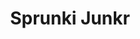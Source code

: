 ---
slug: sprunki-junkr
title: Sprunki Junkr
description: "Sprunki Junkr is an exciting online game. Play for free directly in your browser!"
icon: /images/popular_mods/Sprunki Junkr.png
url: https://wowtbc.net/sprunkin/sprunki-junkr/index.html
previewImage: /images/popular_mods/Sprunki Junkr.png
type: popular mods

# SEO配置
seo:
  title: "Sprunki Junkr - Play Free Online Game | Fun Browser Games"
  description: "Sprunki Junkr - Play this fun online game for free in your browser. No download required!"
  ogImage: "/images/popular_mods/Sprunki Junkr.png"
  keywords: "sprunki-junkr, online game, browser game, free game, popular mods game, play online"

videoUrls:
  - https://www.youtube.com/embed/example1
  - https://www.youtube.com/embed/example2

whyPlay:
  title: "Why Play Sprunki Junkr?"
  items:
    - "Immersive Gameplay: Sprunki Junkr offers an engaging and immersive gaming experience that will keep you entertained for hours"
    - "Challenging Levels: Test your skills with increasingly difficult challenges and obstacles"
    - "Beautiful Graphics: Enjoy stunning visuals and smooth animations that bring the game world to life"
    - "Regular Updates: New content and features are added regularly to keep the game fresh and exciting"
    - "Free to Play: Experience all the fun without spending a penny"
    - "Community Features: Connect with other players, share strategies, and compete for high scores"
    - "Cross-Platform: Play on any device with a web browser, no downloads required"

features:
  title: "Key Features of Sprunki Junkr"
  image: "/images/popular_mods/Sprunki Junkr.png"
  items:
    - "Intuitive Controls: Easy to learn controls make Sprunki Junkr accessible for players of all skill levels"
    - "Multiple Game Modes: Enjoy various gameplay options that provide different challenges and experiences"
    - "Character Customization: Personalize your gaming experience with unique characters and items"
    - "Achievement System: Complete special tasks to earn rewards and recognition"
    - "Leaderboards: Compete with players worldwide and see who can achieve the highest scores"

characteristics:
  title: "Game Characteristics"
  image: "/images/popular_mods/Sprunki Junkr.png"
  items:
    - "Genre: Popular mods game with elements of strategy and skill"
    - "Difficulty: Suitable for both casual gamers and those seeking a challenge"
    - "Play Time: Quick sessions or extended gameplay, depending on your preference"
    - "Art Style: Vibrant and engaging visuals that enhance the gaming experience"
    - "Sound Design: Immersive audio that complements the gameplay perfectly"

info: "Sprunki Junkr is an exciting online game that offers players a unique and engaging gaming experience. With its intuitive controls, stunning visuals, and challenging gameplay, Sprunki Junkr provides hours of entertainment for players of all ages and skill levels. Whether you're looking for a quick gaming session during a break or an extended play session, Sprunki Junkr delivers an immersive experience that will keep you coming back for more. The game features multiple levels of increasing difficulty, ensuring that players are constantly challenged as they progress. With regular updates adding new content and features, Sprunki Junkr remains fresh and exciting, providing endless entertainment options for its growing community of players."

howToPlayIntro: "Welcome to Sprunki Junkr! This guide will walk you through the basics and help you master the game. Whether you're a beginner or looking to improve your skills, these tips and instructions will enhance your gaming experience."

howToPlaySteps:
  - title: "Getting Started"
    description: "Begin your Sprunki Junkr adventure by familiarizing yourself with the controls. Use your keyboard or mouse to navigate through the game interface. The tutorial will guide you through the basic mechanics and help you understand the objectives."
  - title: "Understanding the Objectives"
    description: "In Sprunki Junkr, your main goal is to progress through levels by completing specific objectives. Each level presents unique challenges that require different strategies and approaches."
  - title: "Mastering the Controls"
    description: "Practice using the controls to improve your precision and reaction time. Sprunki Junkr requires quick reflexes and strategic thinking to overcome obstacles and defeat opponents."
  - title: "Utilizing Power-ups"
    description: "Collect power-ups throughout the game to enhance your abilities and overcome difficult challenges. Each power-up offers unique advantages that can be crucial for success."
  - title: "Developing Strategies"
    description: "As you progress in Sprunki Junkr, develop effective strategies for different scenarios. Analyze patterns, anticipate challenges, and adapt your approach to maximize your performance."

faq:
  title: "Frequently Asked Questions about Sprunki Junkr"
  items:
    - question: "Is Sprunki Junkr free to play?"
      answer: "Yes, Sprunki Junkr is completely free to play directly in your web browser. No downloads or purchases are required to enjoy the full game experience."
    - question: "Can I play Sprunki Junkr on mobile devices?"
      answer: "Yes, Sprunki Junkr is optimized for both desktop and mobile play. You can enjoy the game on any device with a web browser and internet connection."
    - question: "Are there any in-game purchases?"
      answer: "While Sprunki Junkr is free to play, there may be optional in-game purchases available for cosmetic items or additional features that don't affect core gameplay."
    - question: "How often is Sprunki Junkr updated?"
      answer: "The developers regularly update Sprunki Junkr with new content, features, and improvements based on player feedback and game performance."
    - question: "Can I play Sprunki Junkr offline?"
      answer: "Currently, Sprunki Junkr requires an internet connection to play as it's a browser-based online game."
    - question: "Is Sprunki Junkr suitable for children?"
      answer: "Yes, Sprunki Junkr is designed to be family-friendly and suitable for players of all ages."
    - question: "How do I report bugs or issues?"
      answer: "If you encounter any problems while playing Sprunki Junkr, you can report them through the game's support page or contact the developers directly through their website."
    - question: "Still Have Questions?"
      answer: "If you have additional questions about Sprunki Junkr that aren't covered in this FAQ, please visit our support center or contact our customer service team for assistance."
---